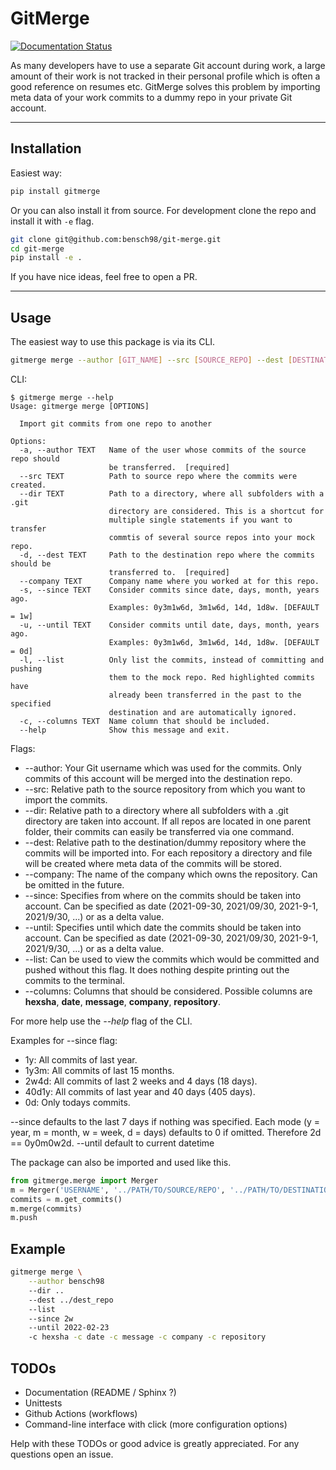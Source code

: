 # GitMerge

[![Documentation Status](https://readthedocs.org/projects/git-merge/badge/?version=main)](https://git-merge.readthedocs.io/en/main/?badge=main)

As many developers have to use a separate Git account during work, a large amount of their work is not tracked in their personal profile which is often a good reference on resumes etc.
GitMerge solves this problem by importing meta data of your work commits to a dummy repo in your private Git account.

---

## Installation

Easiest way:
```bash
pip install gitmerge
```

Or you can also install it from source.
For development clone the repo and install it with `-e` flag.

```bash
git clone git@github.com:bensch98/git-merge.git
cd git-merge
pip install -e .
```

If you have nice ideas, feel free to open a PR.

---

## Usage

The easiest way to use this package is via its CLI.
```bash
gitmerge merge --author [GIT_NAME] --src [SOURCE_REPO] --dest [DESTINATION_REPO] --company [COMPANY_NAME] --since 2021-12-31 --until 2022-01-10
```

CLI:
```text
$ gitmerge merge --help
Usage: gitmerge merge [OPTIONS]

  Import git commits from one repo to another

Options:
  -a, --author TEXT   Name of the user whose commits of the source repo should
                      be transferred.  [required]
  --src TEXT          Path to source repo where the commits were created.
  --dir TEXT          Path to a directory, where all subfolders with a .git
                      directory are considered. This is a shortcut for
                      multiple single statements if you want to transfer
                      commtis of several source repos into your mock repo.
  -d, --dest TEXT     Path to the destination repo where the commits should be
                      transferred to.  [required]
  --company TEXT      Company name where you worked at for this repo.
  -s, --since TEXT    Consider commits since date, days, month, years ago.
                      Examples: 0y3m1w6d, 3m1w6d, 14d, 1d8w. [DEFAULT = 1w]
  -u, --until TEXT    Consider commits until date, days, month, years ago.
                      Examples: 0y3m1w6d, 3m1w6d, 14d, 1d8w. [DEFAULT = 0d]
  -l, --list          Only list the commits, instead of committing and pushing
                      them to the mock repo. Red highlighted commits have
                      already been transferred in the past to the specified
                      destination and are automatically ignored.
  -c, --columns TEXT  Name column that should be included.
  --help              Show this message and exit.
```


Flags:
- --author: Your Git username which was used for the commits. Only commits of this account will be merged into the destination repo. 
- --src: Relative path to the source repository from which you want to import the commits.
- --dir: Relative path to a directory where all subfolders with a .git directory are taken into account. If all repos are located in one parent folder, their commits can easily be transferred via one command.
- --dest: Relative path to the destination/dummy repository where the commits will be imported into. For each repository a directory and file will be created where meta data of the commits will be stored.
- --company: The name of the company which owns the repository. Can be omitted in the future.
- --since: Specifies from where on the commits should be taken into account. Can be specified as date (2021-09-30, 2021/09/30, 2021-9-1, 2021/9/30, ...) or as a delta value.
- --until: Specifies until which date the commits should be taken into account. Can be specified as date (2021-09-30, 2021/09/30, 2021-9-1, 2021/9/30, ...) or as a delta value.
- --list: Can be used to view the commits which would be committed and pushed without this flag. It does nothing despite printing out the commits to the terminal.
- --columns: Columns that should be considered. Possible columns are **hexsha**, **date**, **message**, **company**, **repository**.

For more help use the *--help* flag of the CLI.

Examples for --since flag:
- 1y: All commits of last year.
- 1y3m: All commits of last 15 months.
- 2w4d: All commits of last 2 weeks and 4 days (18 days).
- 40d1y: All commits of last year and 40 days (405 days).
- 0d: Only todays commits.
 
--since defaults to the last 7 days if nothing was specified.
Each mode (y = year, m = month, w = week, d = days) defaults to 0 if omitted. Therefore 2d == 0y0m0w2d.
--until default to current datetime


The package can also be imported and used like this.
```python
from gitmerge.merge import Merger
m = Merger('USERNAME', '../PATH/TO/SOURCE/REPO', '../PATH/TO/DESTINATION/REPO', 'COMPANY_NAME')
commits = m.get_commits()
m.merge(commits)
m.push
```

## Example

```bash
gitmerge merge \
	--author bensch98
	--dir ..
	--dest ../dest_repo
	--list
	--since 2w
	--until 2022-02-23
	-c hexsha -c date -c message -c company -c repository
```

## TODOs

* Documentation (README / Sphinx ?)
* Unittests
* Github Actions (workflows)
* Command-line interface with click (more configuration options)


Help with these TODOs or good advice is greatly appreciated.
For any questions open an issue.

